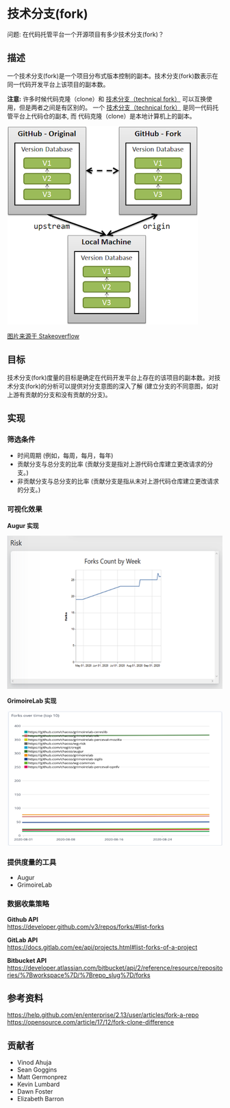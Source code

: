 # 技术分支(fork)

问题: 在代码托管平台一个开源项目有多少技术分支(fork)？

## 描述
一个技术分支(fork)是一个项目分布式版本控制的副本。技术分支(fork)数表示在同一代码开发平台上该项目的副本数。

**注意:**  许多时候代码克隆（clone）和 [技术分支（technical fork）](https://github.com/chaoss/translations/blob/main/chinese/wg-common/focus-areas/contributions/technical-fork.md) 可以互换使用，但是两者之间是有区别的。 一个 [技术分支（technical fork）](https://github.com/chaoss/translations/blob/main/chinese/wg-common/focus-areas/contributions/technical-fork.md) 是同一代码托管平台上代码仓的副本, 而 代码克隆（clone）是本地计算机上的副本。

![Technical Fork & Clones](images/technical-fork-clones_fork-clones.png)

[图片来源于 Stakeoverflow](https://stackoverflow.com/questions/9257533/what-is-the-difference-between-origin-and-upstream-on-github/9257901#9257901)

## 目标
技术分支(fork)度量的目标是确定在代码开发平台上存在的该项目的副本数。对技术分支(fork)的分析可以提供对分支意图的深入了解 (建立分支的不同意图，如对上游有贡献的分支和没有贡献的分支)。

## 实现

### 筛选条件
* 时间周期 (例如，每周，每月，每年)  
* 贡献分支与总分支的比率 (贡献分支是指对上游代码仓库建立更改请求的分支。)  
* 非贡献分支与总分支的比率 (贡献分支是指从未对上游代码仓库建立更改请求的分支。)  

### 可视化效果
**Augur 实现**  

![Augur 实现](images/technical-fork_augur-fork.png)

**GrimoireLab 实现**  

![GrimoireLab 实现](images/technical-fork_grimoirelab-fork.png)

### 提供度量的工具
* Augur  
* GrimoireLab  

### 数据收集策略
**Github API**  
https://developer.github.com/v3/repos/forks/#list-forks

**GitLab API**  
https://docs.gitlab.com/ee/api/projects.html#list-forks-of-a-project

**Bitbucket API**  
https://developer.atlassian.com/bitbucket/api/2/reference/resource/repositories/%7Bworkspace%7D/%7Brepo_slug%7D/forks

## 参考资料
https://help.github.com/en/enterprise/2.13/user/articles/fork-a-repo
https://opensource.com/article/17/12/fork-clone-difference

## 贡献者
* Vinod Ahuja
* Sean Goggins
* Matt Germonprez
* Kevin Lumbard
* Dawn Foster
* Elizabeth Barron
